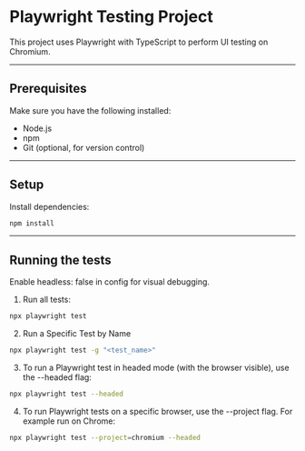 # Playwright Testing Project
This project uses Playwright with TypeScript to perform UI testing on Chromium. 

---
## Prerequisites
Make sure you have the following installed:

- Node.js
- npm
- Git (optional, for version control)

---
## Setup
Install dependencies:

```bash
npm install
```
---
## Running the tests
Enable headless: false in config for visual debugging.

1. Run all tests:

```bash
npx playwright test
```

2. Run a Specific Test by Name

```bash
npx playwright test -g "<test_name>"
```

3. To run a Playwright test in headed mode (with the browser visible), use the --headed flag:

```bash
npx playwright test --headed
```

4. To run Playwright tests on a specific browser, use the --project flag. 
For example run on Chrome:

```bash
npx playwright test --project=chromium --headed
```
